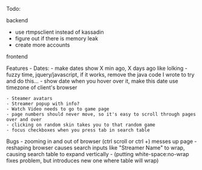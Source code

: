 Todo:

backend

- use rtmpsclient instead of kassadin
- figure out if there is memory leak
- create more accounts

frontend

Features
    - Dates:
        - make dates show X min ago, X days ago like lolking
            - fuzzy time, jquery/javascript, if it works, remove the java code I wrote to try and do this...
        - show date when you hover over it, make this date use timezone of client's browser

    - Steamer avatars
    - Streamer popup with info?
    - Watch Video needs to go to game page
    - page numbers should never move, so it's easy to scroll through pages over and over
    - clicking on random skin takes you to that random game
    - focus checkboxes when you press tab in search table
Bugs
    - zooming in and out of browser (ctrl scroll or ctrl +) messes up page
    - reshaping browser causes search inputs like "Streamer Name" to wrap, causing search table to expand vertically
        - (putting white-space:no-wrap fixes problem, but introduces new one where table will wrap)
